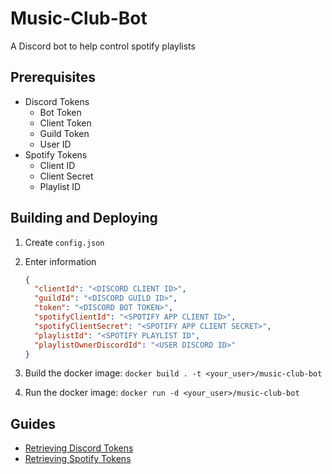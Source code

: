 # Music-Club-Bot

A Discord bot to help control spotify playlists

## Prerequisites

- Discord Tokens
  - Bot Token
  - Client Token
  - Guild Token
  - User ID
- Spotify Tokens
  - Client ID
  - Client Secret
  - Playlist ID

## Building and Deploying

1) Create `config.json`
2) Enter information

    ```json
    {
      "clientId": "<DISCORD CLIENT ID>",
      "guildId": "<DISCORD GUILD ID>",
      "token": "<DISCORD BOT TOKEN>",
      "spotifyClientId": "<SPOTIFY APP CLIENT ID>",
      "spotifyClientSecret": "<SPOTIFY APP CLIENT SECRET>",
      "playlistId": "<SPOTIFY PLAYLIST ID",
      "playlistOwnerDiscordId": "<USER DISCORD ID>"
    }
    ```

3) Build the docker image: `docker build . -t <your_user>/music-club-bot`
4) Run the docker image: `docker run -d <your_user>/music-club-bot`

## Guides

- [Retrieving Discord Tokens](#)
- [Retrieving Spotify Tokens](#)
